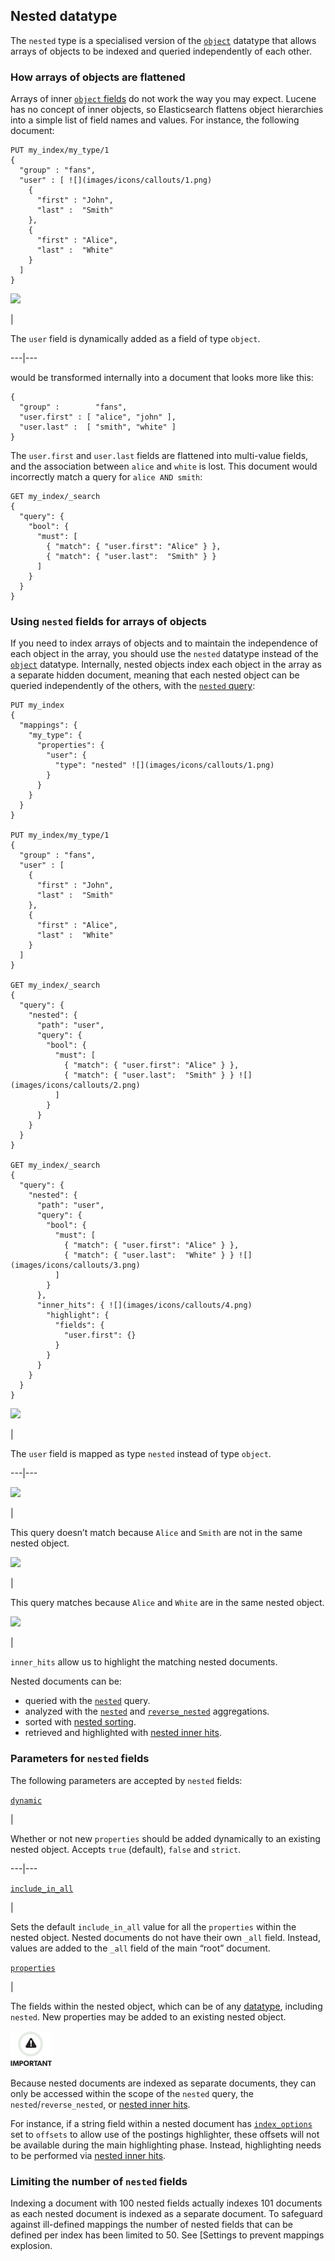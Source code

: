 ## Nested datatype

The `nested` type is a specialised version of the [`object`](object.html "Object datatype") datatype that allows arrays of objects to be indexed and queried independently of each other.

### How arrays of objects are flattened

Arrays of inner [`object` fields](object.html "Object datatype") do not work the way you may expect. Lucene has no concept of inner objects, so Elasticsearch flattens object hierarchies into a simple list of field names and values. For instance, the following document:
    
    
    PUT my_index/my_type/1
    {
      "group" : "fans",
      "user" : [ ![](images/icons/callouts/1.png)
        {
          "first" : "John",
          "last" :  "Smith"
        },
        {
          "first" : "Alice",
          "last" :  "White"
        }
      ]
    }

![](images/icons/callouts/1.png)

| 

The `user` field is dynamically added as a field of type `object`.   
  
---|---  
  
would be transformed internally into a document that looks more like this:
    
    
    {
      "group" :        "fans",
      "user.first" : [ "alice", "john" ],
      "user.last" :  [ "smith", "white" ]
    }

The `user.first` and `user.last` fields are flattened into multi-value fields, and the association between `alice` and `white` is lost. This document would incorrectly match a query for `alice AND smith`:
    
    
    GET my_index/_search
    {
      "query": {
        "bool": {
          "must": [
            { "match": { "user.first": "Alice" } },
            { "match": { "user.last":  "Smith" } }
          ]
        }
      }
    }

### Using `nested` fields for arrays of objects

If you need to index arrays of objects and to maintain the independence of each object in the array, you should use the `nested` datatype instead of the [`object`](object.html "Object datatype") datatype. Internally, nested objects index each object in the array as a separate hidden document, meaning that each nested object can be queried independently of the others, with the [`nested` query](query-dsl-nested-query.html "Nested Query"):
    
    
    PUT my_index
    {
      "mappings": {
        "my_type": {
          "properties": {
            "user": {
              "type": "nested" ![](images/icons/callouts/1.png)
            }
          }
        }
      }
    }
    
    PUT my_index/my_type/1
    {
      "group" : "fans",
      "user" : [
        {
          "first" : "John",
          "last" :  "Smith"
        },
        {
          "first" : "Alice",
          "last" :  "White"
        }
      ]
    }
    
    GET my_index/_search
    {
      "query": {
        "nested": {
          "path": "user",
          "query": {
            "bool": {
              "must": [
                { "match": { "user.first": "Alice" } },
                { "match": { "user.last":  "Smith" } } ![](images/icons/callouts/2.png)
              ]
            }
          }
        }
      }
    }
    
    GET my_index/_search
    {
      "query": {
        "nested": {
          "path": "user",
          "query": {
            "bool": {
              "must": [
                { "match": { "user.first": "Alice" } },
                { "match": { "user.last":  "White" } } ![](images/icons/callouts/3.png)
              ]
            }
          },
          "inner_hits": { ![](images/icons/callouts/4.png)
            "highlight": {
              "fields": {
                "user.first": {}
              }
            }
          }
        }
      }
    }

![](images/icons/callouts/1.png)

| 

The `user` field is mapped as type `nested` instead of type `object`.   
  
---|---  
  
![](images/icons/callouts/2.png)

| 

This query doesn’t match because `Alice` and `Smith` are not in the same nested object.   
  
![](images/icons/callouts/3.png)

| 

This query matches because `Alice` and `White` are in the same nested object.   
  
![](images/icons/callouts/4.png)

| 

`inner_hits` allow us to highlight the matching nested documents.   
  
Nested documents can be:

  * queried with the [`nested`](query-dsl-nested-query.html "Nested Query") query. 
  * analyzed with the [`nested`](search-aggregations-bucket-nested-aggregation.html "Nested Aggregation") and [`reverse_nested`](search-aggregations-bucket-reverse-nested-aggregation.html "Reverse nested Aggregation") aggregations. 
  * sorted with [nested sorting](search-request-sort.html#nested-sorting "Sorting within nested objects."). 
  * retrieved and highlighted with [nested inner hits](search-request-inner-hits.html#nested-inner-hits "Nested inner hits"). 



### Parameters for `nested` fields

The following parameters are accepted by `nested` fields:

[`dynamic`](dynamic.html "dynamic")

| 

Whether or not new `properties` should be added dynamically to an existing nested object. Accepts `true` (default), `false` and `strict`.   
  
---|---  
  
[`include_in_all`](include-in-all.html "include_in_all")

| 

Sets the default `include_in_all` value for all the `properties` within the nested object. Nested documents do not have their own `_all` field. Instead, values are added to the `_all` field of the main “root” document.   
  
[`properties`](properties.html "properties")

| 

The fields within the nested object, which can be of any [datatype](mapping-types.html "Field datatypes"), including `nested`. New properties may be added to an existing nested object.   
  
![Important](images/icons/important.png)

Because nested documents are indexed as separate documents, they can only be accessed within the scope of the `nested` query, the `nested`/`reverse_nested`, or [nested inner hits](search-request-inner-hits.html#nested-inner-hits "Nested inner hits").

For instance, if a string field within a nested document has [`index_options`](index-options.html "index_options") set to `offsets` to allow use of the postings highlighter, these offsets will not be available during the main highlighting phase. Instead, highlighting needs to be performed via [nested inner hits](search-request-inner-hits.html#nested-inner-hits "Nested inner hits").

### Limiting the number of `nested` fields

Indexing a document with 100 nested fields actually indexes 101 documents as each nested document is indexed as a separate document. To safeguard against ill-defined mappings the number of nested fields that can be defined per index has been limited to 50. See [Settings to prevent mappings explosion.

